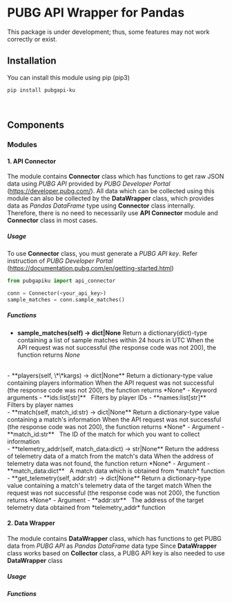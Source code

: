 # PUBG API Wrapper for Pandas
This package is under development; thus, some features may not work correctly or exist.
<br/>

## Installation
You can install this module using pip (pip3)
```bash
pip install pubgapi-ku
```
<br/>

## Components
### Modules
#### 1. API Connector
The module contains **Connector** class which has functions to get raw JSON data using *PUBG API* provided by *PUBG Developer Portal* (https://developer.pubg.com/).
All data which can be collected using this module can also be collected by the **DataWrapper** class, which provides data as *Pandas DataFrame* type using **Connector** class internally.
Therefore, there is no need to necessarily use **API Connector** module and **Connector** class in most cases.

##### Usage
To use **Connector** class, you must generate a *PUBG API key*. Refer instruction of *PUBG Developer Portal* (https://documentation.pubg.com/en/getting-started.html)
```Python
from pubgapiku import api_connector

conn = Connector(<your_api_key>)
sample_matches = conn.sample_matches()
```
##### Functions
- **sample_matches(self) -> dict|None**
Return a dictionary(dict)-type containing a list of sample matches within 24 hours in UTC
When the API request was not successful (the response code was not 200), the function returns *None*
<br/>
- **players(self, \*\*kargs) -> dict|None**
Return a dictionary-type value containing players information
When the API request was not successful (the response code was not 200), the function returns *None*
    - Keyword arguments
        - **ids:list[str]** &nbsp; Filters by player IDs
        - **names:list[str]** &nbsp; Filters by player names
<br/>
- **match(self, match_id:str) -> dict|None**
Return a dictionary-type value containing a match's information
When the API request was not successful (the response code was not 200), the function returns *None*
    - Argument
        - **match_id:str** &nbsp; The ID of the match for which you want to collect information
<br/>
- **telemetry_addr(self, match_data:dict) -> str|None**
Return the address of telemetry data of a match from the match's data
When the address of telemetry data was not found, the function return *None*
    - Argument
        - **match_data:dict** &nbsp; A match data which is obtained from *match* function
<br/>
- **get_telemetry(self, addr:str) -> dict|None**
Return a dictionary-type value containing a match's telemetry data of the target match
When the request was not successful (the response code was not 200), the function returns *None*
    - Argument
        - **addr:str** &nbsp; The address of the target telemetry data obtained from *telemetry_addr* function
<br/>

#### 2. Data Wrapper
The module contains **DataWrapper** class, which has functions to get PUBG data from *PUBG API* as *Pandas DataFrame* data type
Since **DataWrapper** class works based on **Collector** class, a PUBG API key is also needed to use **DataWrapper** class

##### Usage
##### Functions